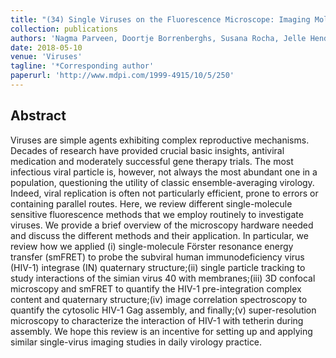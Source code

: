 ```yaml
---
title: "(34) Single Viruses on the Fluorescence Microscope: Imaging Molecular Mobility, Interactions and Structure Sheds New Light on Viral Replication"
collection: publications
authors: 'Nagma Parveen, Doortje Borrenberghs, Susana Rocha, Jelle Hendrix'
date: 2018-05-10
venue: 'Viruses'
tagline: '*Corresponding author'
paperurl: 'http://www.mdpi.com/1999-4915/10/5/250'
---
```


<h2> Abstract </h2>
<p align= "justify">

Viruses are simple agents exhibiting complex reproductive mechanisms. Decades of research have provided crucial basic insights, antiviral medication and moderately successful gene therapy trials. The most infectious viral particle is, however, not always the most abundant one in a population, questioning the utility of classic ensemble-averaging virology. Indeed, viral replication is often not particularly efficient, prone to errors or containing parallel routes. Here, we review different single-molecule sensitive fluorescence methods that we employ routinely to investigate viruses. We provide a brief overview of the microscopy hardware needed and discuss the different methods and their application. In particular, we review how we applied (i) single-molecule Förster resonance energy transfer (smFRET) to probe the subviral human immunodeficiency virus (HIV-1) integrase (IN) quaternary structure;(ii) single particle tracking to study interactions of the simian virus 40 with membranes;(iii) 3D confocal microscopy and smFRET to quantify the HIV-1 pre-integration complex content and quaternary structure;(iv) image correlation spectroscopy to quantify the cytosolic HIV-1 Gag assembly, and finally;(v) super-resolution microscopy to characterize the interaction of HIV-1 with tetherin during assembly. We hope this review is an incentive for setting up and applying similar single-virus imaging studies in daily virology practice.
